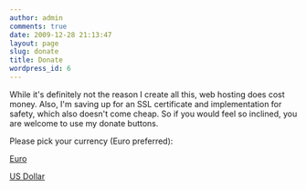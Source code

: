 ```yaml
---
author: admin
comments: true
date: 2009-12-28 21:13:47
layout: page
slug: donate
title: Donate
wordpress_id: 6
---
```


While it's definitely not the reason I create all this, web hosting does cost money. Also, I'm saving up for an SSL certificate and implementation for safety, which also doesn't come cheap. So if you would feel so inclined, you are welcome to use my donate buttons.

Please pick your currency (Euro preferred):

[Euro](https://www.paypal.com/cgi-bin/webscr?cmd=_s-xclick&hosted_button_id=7839972)

[US Dollar](https://www.paypal.com/cgi-bin/webscr?cmd=_s-xclick&hosted_button_id=7856063)
